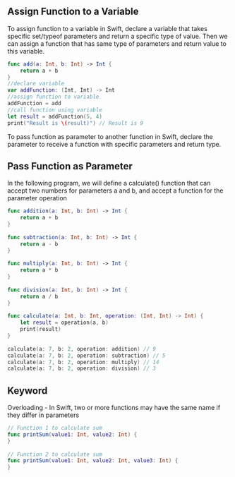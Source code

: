 ## Assign Function to a Variable
To assign function to a variable in Swift, declare a variable that takes specific set/typeof parameters and return a specific type of value. Then we can assign a function that has same type of parameters and return value to this variable.
```swift
func add(a: Int, b: Int) -> Int {
    return a + b
}
//declare variable
var addFunction: (Int, Int) -> Int
//assign function to variable
addFunction = add
//call function using variable
let result = addFunction(5, 4)
print("Result is \(result)") // Result is 9
```

To pass function as parameter to another function in Swift, declare the parameter to receive a function with specific parameters and return type.

## Pass Function as Parameter
In the following program, we will define a calculate() function that can accept two numbers for parameters a and b, and accept a function for the parameter operation

```swift
func addition(a: Int, b: Int) -> Int {
    return a + b
}
 
func subtraction(a: Int, b: Int) -> Int {
    return a - b
}
 
func multiply(a: Int, b: Int) -> Int {
    return a * b
}
 
func division(a: Int, b: Int) -> Int {
    return a / b
}
 
func calculate(a: Int, b: Int, operation: (Int, Int) -> Int) {
    let result = operation(a, b)
    print(result)
}
 
calculate(a: 7, b: 2, operation: addition) // 9
calculate(a: 7, b: 2, operation: subtraction) // 5
calculate(a: 7, b: 2, operation: multiply) // 14
calculate(a: 7, b: 2, operation: division) // 3
```

## Keyword
Overloading - In Swift, two or more functions may have the same name if they differ in parameters
```swift
// Function 1 to calculate sum
func printSum(value1: Int, value2: Int) {
}
  
// Function 2 to calculate sum
func printSum(value1: Int, value2: Int, value3: Int) {
}
```

